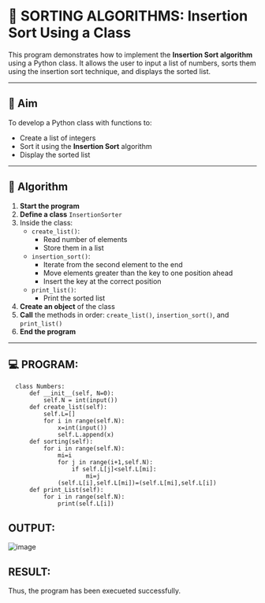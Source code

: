 # 🧮 SORTING ALGORITHMS: Insertion Sort Using a Class

This program demonstrates how to implement the **Insertion Sort algorithm** using a Python class. It allows the user to input a list of numbers, sorts them using the insertion sort technique, and displays the sorted list.

---

## 🎯 Aim

To develop a Python class with functions to:
- Create a list of integers
- Sort it using the **Insertion Sort** algorithm
- Display the sorted list

---

## 🧠 Algorithm

1. **Start the program**
2. **Define a class** `InsertionSorter`
3. Inside the class:
   - `create_list()`:
     - Read number of elements
     - Store them in a list
   - `insertion_sort()`:
     - Iterate from the second element to the end
     - Move elements greater than the key to one position ahead
     - Insert the key at the correct position
   - `print_list()`:
     - Print the sorted list
4. **Create an object** of the class
5. **Call** the methods in order: `create_list()`, `insertion_sort()`, and `print_list()`
6. **End the program**

---

## 💻 PROGRAM:
```
  class Numbers:
      def __init__(self, N=0):
          self.N = int(input())
      def create_list(self):
          self.L=[]
          for i in range(self.N):
              x=int(input())
              self.L.append(x)
      def sorting(self):
          for i in range(self.N):
              mi=i
              for j in range(i+1,self.N):
                  if self.L[j]<self.L[mi]:
                      mi=j
              (self.L[i],self.L[mi])=(self.L[mi],self.L[i])
      def print_List(self):
          for i in range(self.N):
              print(self.L[i])
```
## OUTPUT:
![image](https://github.com/user-attachments/assets/51e91b0f-3cad-4829-98a0-ffd684d49ff1)

## RESULT:
Thus, the program has been execueted successfully.
